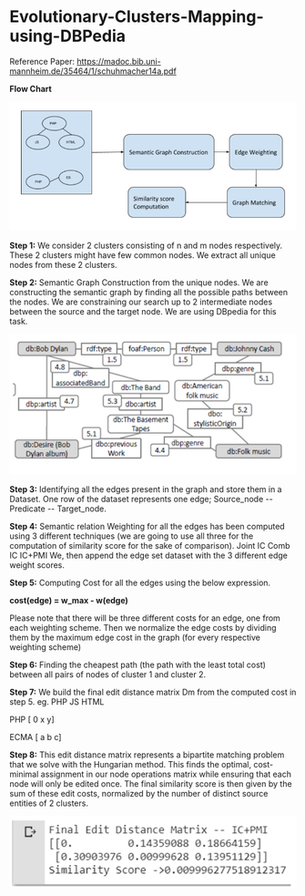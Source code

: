 # Evolutionary-Clusters-Mapping-using-DBPedia

Reference Paper: https://madoc.bib.uni-mannheim.de/35464/1/schuhmacher14a.pdf

**Flow Chart**


![alt text](https://github.com/ravikant436/Evolutionary-Clusters-Mapping-using-DBPedia/blob/main/images/flow_chart.PNG)

**Step 1:**
We consider 2 clusters consisting of n and m nodes respectively. These 2 clusters might have few common nodes. We extract all unique nodes from these 2 clusters.

**Step 2:**
Semantic Graph Construction from the unique nodes. We are constructing the semantic graph by finding all the possible paths between the nodes. We are constraining our search up to 2 intermediate nodes between the source and the target node. We are using DBpedia for this task.

![alt text](https://github.com/ravikant436/Evolutionary-Clusters-Mapping-using-DBPedia/blob/main/images/Weighted%20Graph.PNG)

**Step 3:**
Identifying all the edges present in the graph and store them in a Dataset. One row of the dataset represents one edge; 
Source_node -- Predicate -- Target_node.

**Step 4:**
Semantic relation Weighting for all the edges has been computed using 3 different techniques (we are going to use all three for the computation of similarity score for the sake of comparison).
Joint IC
Comb IC
IC+PMI
We, then append the edge set dataset with the 3 different edge weight scores.

**Step 5:**
Computing Cost for all the edges using the below expression.

**cost(edge) = w_max - w(edge)**

Please note that there will be three different costs for an edge, one from each weighting scheme.
Then we normalize the edge costs by dividing them by the maximum edge cost in the graph (for every respective weighting scheme)

**Step 6:**
Finding the cheapest path (the path with the least total cost) between all pairs of nodes of cluster 1 and cluster 2.

**Step 7:**
We build the final edit distance matrix Dm from the computed cost in step 5.
eg.
       PHP 	JS	 HTML
       
 PHP  [ 0     x	  y]
 
 ECMA [ a     b	  c]


**Step 8:**
This edit distance matrix represents a bipartite matching problem that we solve with the Hungarian method. This finds the optimal, cost-minimal assignment
in our node operations matrix while ensuring that each node will only be edited once. The final similarity score is then given by the sum of these edit costs, normalized by the number of distinct source entities of 2 clusters.

![alt text](https://github.com/ravikant436/Evolutionary-Clusters-Mapping-using-DBPedia/blob/main/images/result_matrix.PNG)
